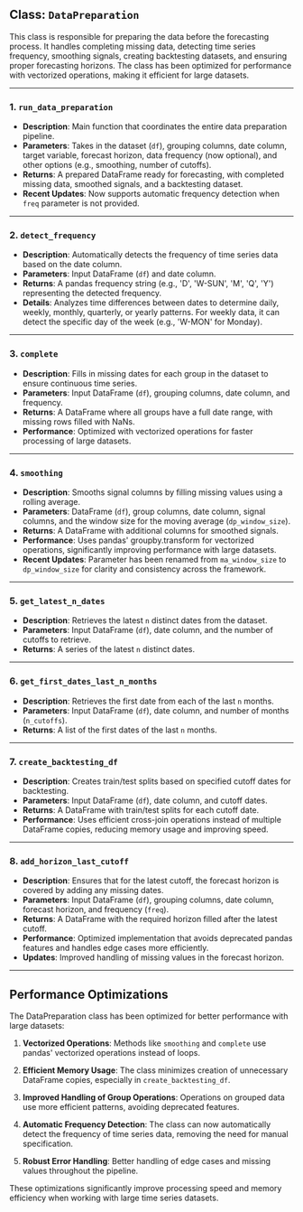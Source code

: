 ## Class: `DataPreparation`

This class is responsible for preparing the data before the forecasting process. It handles completing missing data, detecting time series frequency, smoothing signals, creating backtesting datasets, and ensuring proper forecasting horizons. The class has been optimized for performance with vectorized operations, making it efficient for large datasets.

---

### 1. `run_data_preparation`

- **Description**: Main function that coordinates the entire data preparation pipeline.
- **Parameters**: Takes in the dataset (`df`), grouping columns, date column, target variable, forecast horizon, data frequency (now optional), and other options (e.g., smoothing, number of cutoffs).
- **Returns**: A prepared DataFrame ready for forecasting, with completed missing data, smoothed signals, and a backtesting dataset.
- **Recent Updates**: Now supports automatic frequency detection when `freq` parameter is not provided.

---

### 2. `detect_frequency`

- **Description**: Automatically detects the frequency of time series data based on the date column.
- **Parameters**: Input DataFrame (`df`) and date column.
- **Returns**: A pandas frequency string (e.g., 'D', 'W-SUN', 'M', 'Q', 'Y') representing the detected frequency.
- **Details**: Analyzes time differences between dates to determine daily, weekly, monthly, quarterly, or yearly patterns. For weekly data, it can detect the specific day of the week (e.g., 'W-MON' for Monday).

---

### 3. `complete`

- **Description**: Fills in missing dates for each group in the dataset to ensure continuous time series.
- **Parameters**: Input DataFrame (`df`), grouping columns, date column, and frequency.
- **Returns**: A DataFrame where all groups have a full date range, with missing rows filled with NaNs.
- **Performance**: Optimized with vectorized operations for faster processing of large datasets.

---

### 4. `smoothing`

- **Description**: Smooths signal columns by filling missing values using a rolling average.
- **Parameters**: DataFrame (`df`), group columns, date column, signal columns, and the window size for the moving average (`dp_window_size`).
- **Returns**: A DataFrame with additional columns for smoothed signals.
- **Performance**: Uses pandas' groupby.transform for vectorized operations, significantly improving performance with large datasets.
- **Recent Updates**: Parameter has been renamed from `ma_window_size` to `dp_window_size` for clarity and consistency across the framework.

---

### 5. `get_latest_n_dates`

- **Description**: Retrieves the latest `n` distinct dates from the dataset.
- **Parameters**: Input DataFrame (`df`), date column, and the number of cutoffs to retrieve.
- **Returns**: A series of the latest `n` distinct dates.

---

### 6. `get_first_dates_last_n_months`

- **Description**: Retrieves the first date from each of the last `n` months.
- **Parameters**: Input DataFrame (`df`), date column, and number of months (`n_cutoffs`).
- **Returns**: A list of the first dates of the last `n` months.

---

### 7. `create_backtesting_df`

- **Description**: Creates train/test splits based on specified cutoff dates for backtesting.
- **Parameters**: Input DataFrame (`df`), date column, and cutoff dates.
- **Returns**: A DataFrame with train/test splits for each cutoff date.
- **Performance**: Uses efficient cross-join operations instead of multiple DataFrame copies, reducing memory usage and improving speed.

---

### 8. `add_horizon_last_cutoff`

- **Description**: Ensures that for the latest cutoff, the forecast horizon is covered by adding any missing dates.
- **Parameters**: Input DataFrame (`df`), grouping columns, date column, forecast horizon, and frequency (`freq`).
- **Returns**: A DataFrame with the required horizon filled after the latest cutoff.
- **Performance**: Optimized implementation that avoids deprecated pandas features and handles edge cases more efficiently.
- **Updates**: Improved handling of missing values in the forecast horizon.

---

## Performance Optimizations

The DataPreparation class has been optimized for better performance with large datasets:

1. **Vectorized Operations**: Methods like `smoothing` and `complete` use pandas' vectorized operations instead of loops.

2. **Efficient Memory Usage**: The class minimizes creation of unnecessary DataFrame copies, especially in `create_backtesting_df`.

3. **Improved Handling of Group Operations**: Operations on grouped data use more efficient patterns, avoiding deprecated features.

4. **Automatic Frequency Detection**: The class can now automatically detect the frequency of time series data, removing the need for manual specification.

5. **Robust Error Handling**: Better handling of edge cases and missing values throughout the pipeline.

These optimizations significantly improve processing speed and memory efficiency when working with large time series datasets.
